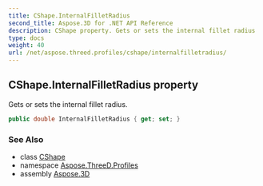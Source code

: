 ```yaml
---
title: CShape.InternalFilletRadius
second_title: Aspose.3D for .NET API Reference
description: CShape property. Gets or sets the internal fillet radius
type: docs
weight: 40
url: /net/aspose.threed.profiles/cshape/internalfilletradius/
---
```

## CShape.InternalFilletRadius property

Gets or sets the internal fillet radius.

```csharp
public double InternalFilletRadius { get; set; }
```

### See Also

* class [CShape](../)
* namespace [Aspose.ThreeD.Profiles](../../../aspose.threed.profiles/)
* assembly [Aspose.3D](../../../)


